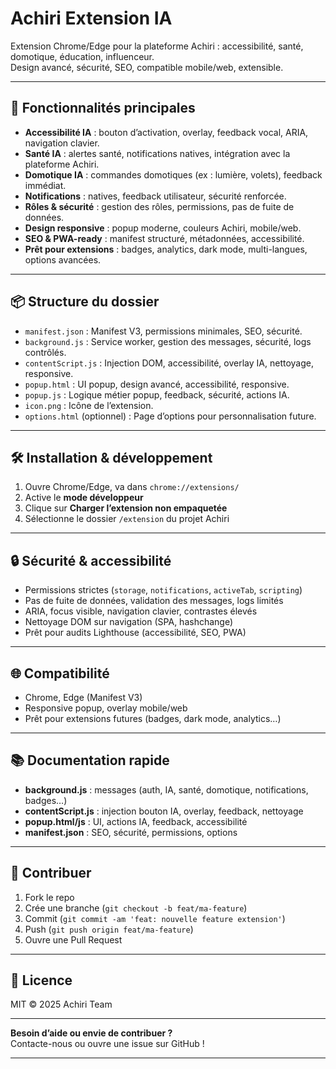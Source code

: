 # Achiri Extension IA

Extension Chrome/Edge pour la plateforme Achiri : accessibilité, santé, domotique, éducation, influenceur.  
Design avancé, sécurité, SEO, compatible mobile/web, extensible.

---

## 🚀 Fonctionnalités principales

- **Accessibilité IA** : bouton d’activation, overlay, feedback vocal, ARIA, navigation clavier.
- **Santé IA** : alertes santé, notifications natives, intégration avec la plateforme Achiri.
- **Domotique IA** : commandes domotiques (ex : lumière, volets), feedback immédiat.
- **Notifications** : natives, feedback utilisateur, sécurité renforcée.
- **Rôles & sécurité** : gestion des rôles, permissions, pas de fuite de données.
- **Design responsive** : popup moderne, couleurs Achiri, mobile/web.
- **SEO & PWA-ready** : manifest structuré, métadonnées, accessibilité.
- **Prêt pour extensions** : badges, analytics, dark mode, multi-langues, options avancées.

---

## 📦 Structure du dossier

- `manifest.json` : Manifest V3, permissions minimales, SEO, sécurité.
- `background.js` : Service worker, gestion des messages, sécurité, logs contrôlés.
- `contentScript.js` : Injection DOM, accessibilité, overlay IA, nettoyage, responsive.
- `popup.html` : UI popup, design avancé, accessibilité, responsive.
- `popup.js` : Logique métier popup, feedback, sécurité, actions IA.
- `icon.png` : Icône de l’extension.
- `options.html` (optionnel) : Page d’options pour personnalisation future.

---

## 🛠️ Installation & développement

1. Ouvre Chrome/Edge, va dans `chrome://extensions/`
2. Active le **mode développeur**
3. Clique sur **Charger l’extension non empaquetée**
4. Sélectionne le dossier `/extension` du projet Achiri

---

## 🔒 Sécurité & accessibilité

- Permissions strictes (`storage`, `notifications`, `activeTab`, `scripting`)
- Pas de fuite de données, validation des messages, logs limités
- ARIA, focus visible, navigation clavier, contrastes élevés
- Nettoyage DOM sur navigation (SPA, hashchange)
- Prêt pour audits Lighthouse (accessibilité, SEO, PWA)

---

## 🌐 Compatibilité

- Chrome, Edge (Manifest V3)
- Responsive popup, overlay mobile/web
- Prêt pour extensions futures (badges, dark mode, analytics…)

---

## 📚 Documentation rapide

- **background.js** : messages (auth, IA, santé, domotique, notifications, badges…)
- **contentScript.js** : injection bouton IA, overlay, feedback, nettoyage
- **popup.html/js** : UI, actions IA, feedback, accessibilité
- **manifest.json** : SEO, sécurité, permissions, options

---

## 🤝 Contribuer

1. Fork le repo
2. Crée une branche (`git checkout -b feat/ma-feature`)
3. Commit (`git commit -am 'feat: nouvelle feature extension'`)
4. Push (`git push origin feat/ma-feature`)
5. Ouvre une Pull Request

---

## 📝 Licence

MIT © 2025 Achiri Team

---

**Besoin d’aide ou envie de contribuer ?**  
Contacte-nous ou ouvre une issue sur GitHub !

---